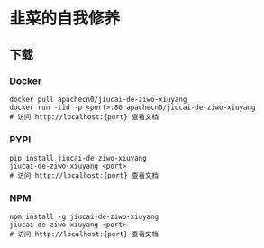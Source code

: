# 韭菜的自我修养

## 下载

### Docker

```
docker pull apachecn0/jiucai-de-ziwo-xiuyang
docker run -tid -p <port>:80 apachecn0/jiucai-de-ziwo-xiuyang
# 访问 http://localhost:{port} 查看文档
```

### PYPI

```
pip install jiucai-de-ziwo-xiuyang
jiucai-de-ziwo-xiuyang <port>
# 访问 http://localhost:{port} 查看文档
```

### NPM

```
npm install -g jiucai-de-ziwo-xiuyang
jiucai-de-ziwo-xiuyang <port>
# 访问 http://localhost:{port} 查看文档
```